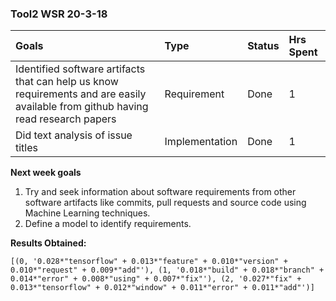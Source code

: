 ### Tool2 WSR 20-3-18

| Goals | Type     | Status | Hrs Spent |
| :------------- | :------------- | :------------- | :------------- |
| Identified software artifacts that can help us know requirements and are easily available from github having read research papers        | Requirement       | Done| 1|
| Did text analysis of issue titles         | Implementation       | Done| 1|

**Next week goals**

1. Try and seek information about software requirements from other software artifacts like commits, pull requests and source code using Machine Learning techniques.
2. Define a model to identify requirements.

**Results Obtained:**

`[(0, '0.028*"tensorflow" + 0.013*"feature" + 0.010*"version" + 0.010*"request" + 0.009*"add"'), (1, '0.018*"build" + 0.018*"branch" + 0.014*"error" + 0.008*"using" + 0.007*"fix"'), (2, '0.027*"fix" + 0.013*"tensorflow" + 0.012*"window" + 0.011*"error" + 0.011*"add"')]
`
